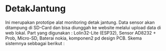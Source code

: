 # DetakJantung

Ini merupakan prototipe alat monitoring detak jantung. Data sensor akan ditampung di SD-Card dan bisa diunggah ke website melalui upload data di web lokal. Part yang digunakan : Lolin32-Lite (ESP32), Sensor AD8232 + Prob, Micro-SD, Baterai nokia, komponen2 pd design PCB. Skema sistemnya sebbagai berikut : <br>

